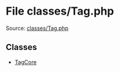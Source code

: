 File classes/Tag.php
=========

Source: [classes/Tag.php](https://github.com/PrestaShop/PrestaShop/blob/1.5.4.0/classes/Tag.php)


Classes
-------

* [TagCore](class.TagCore.md)

